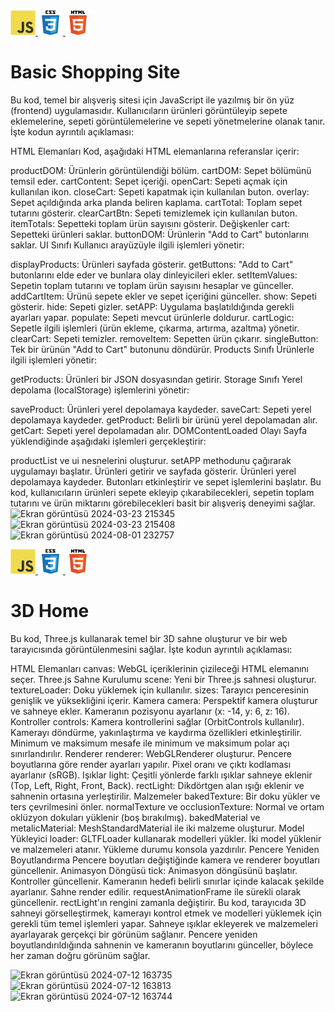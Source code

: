   <a href="https://developer.mozilla.org/en-US/docs/Web/JavaScript" target="_blank" rel="noreferrer"> 
        <img src="https://raw.githubusercontent.com/devicons/devicon/master/icons/javascript/javascript-original.svg" alt="javascript" width="40" height="40"/> 
    </a>
        <a href="https://www.w3schools.com/css/" target="_blank" rel="noreferrer"> 
        <img src="https://raw.githubusercontent.com/devicons/devicon/master/icons/css3/css3-original-wordmark.svg" alt="css3" width="40" height="40"/> 
    </a> 
    <a href="https://www.w3.org/html/" target="_blank" rel="noreferrer"> 
        <img src="https://raw.githubusercontent.com/devicons/devicon/master/icons/html5/html5-original-wordmark.svg" alt="html5" width="40" height="40"/> 
    </a> <h1>Basic Shopping Site</h1>
Bu kod, temel bir alışveriş sitesi için JavaScript ile yazılmış bir ön yüz (frontend) uygulamasıdır. Kullanıcıların ürünleri görüntüleyip sepete eklemelerine, sepeti görüntülemelerine ve sepeti yönetmelerine olanak tanır. İşte kodun ayrıntılı açıklaması:

HTML Elemanları
Kod, aşağıdaki HTML elemanlarına referanslar içerir:

productDOM: Ürünlerin görüntülendiği bölüm.
cartDOM: Sepet bölümünü temsil eder.
cartContent: Sepet içeriği.
openCart: Sepeti açmak için kullanılan ikon.
closeCart: Sepeti kapatmak için kullanılan buton.
overlay: Sepet açıldığında arka planda beliren kaplama.
cartTotal: Toplam sepet tutarını gösterir.
clearCartBtn: Sepeti temizlemek için kullanılan buton.
itemTotals: Sepetteki toplam ürün sayısını gösterir.
Değişkenler
cart: Sepetteki ürünleri saklar.
buttonDOM: Ürünlerin "Add to Cart" butonlarını saklar.
UI Sınıfı
Kullanıcı arayüzüyle ilgili işlemleri yönetir:

displayProducts: Ürünleri sayfada gösterir.
getButtons: "Add to Cart" butonlarını elde eder ve bunlara olay dinleyicileri ekler.
setItemValues: Sepetin toplam tutarını ve toplam ürün sayısını hesaplar ve günceller.
addCartItem: Ürünü sepete ekler ve sepet içeriğini günceller.
show: Sepeti gösterir.
hide: Sepeti gizler.
setAPP: Uygulama başlatıldığında gerekli ayarları yapar.
populate: Sepeti mevcut ürünlerle doldurur.
cartLogic: Sepetle ilgili işlemleri (ürün ekleme, çıkarma, artırma, azaltma) yönetir.
clearCart: Sepeti temizler.
removeItem: Sepetten ürün çıkarır.
singleButton: Tek bir ürünün "Add to Cart" butonunu döndürür.
Products Sınıfı
Ürünlerle ilgili işlemleri yönetir:

getProducts: Ürünleri bir JSON dosyasından getirir.
Storage Sınıfı
Yerel depolama (localStorage) işlemlerini yönetir:

saveProduct: Ürünleri yerel depolamaya kaydeder.
saveCart: Sepeti yerel depolamaya kaydeder.
getProduct: Belirli bir ürünü yerel depolamadan alır.
getCart: Sepeti yerel depolamadan alır.
DOMContentLoaded Olayı
Sayfa yüklendiğinde aşağıdaki işlemleri gerçekleştirir:

productList ve ui nesnelerini oluşturur.
setAPP methodunu çağırarak uygulamayı başlatır.
Ürünleri getirir ve sayfada gösterir.
Ürünleri yerel depolamaya kaydeder.
Butonları etkinleştirir ve sepet işlemlerini başlatır.
Bu kod, kullanıcıların ürünleri sepete ekleyip çıkarabilecekleri, sepetin toplam tutarını ve ürün miktarını görebilecekleri basit bir alışveriş deneyimi sağlar.
![Ekran görüntüsü 2024-03-23 215345](https://github.com/arazumut/basic-shopping-site/assets/150933483/c8761751-4967-4b10-af5d-46710a86c466)
![Ekran görüntüsü 2024-03-23 215408](https://github.com/arazumut/basic-shopping-site/assets/150933483/c2b406db-e5b1-47c0-a8d5-49156cac6f0e)
![Ekran görüntüsü 2024-08-01 232757](https://github.com/user-attachments/assets/0a4025d1-a28d-4ea6-9874-39934d6fea30)


  <a href="https://developer.mozilla.org/en-US/docs/Web/JavaScript" target="_blank" rel="noreferrer"> 
        <img src="https://raw.githubusercontent.com/devicons/devicon/master/icons/javascript/javascript-original.svg" alt="javascript" width="40" height="40"/> 
    </a> 
     <a href="https://www.w3schools.com/css/" target="_blank" rel="noreferrer"> 
        <img src="https://raw.githubusercontent.com/devicons/devicon/master/icons/css3/css3-original-wordmark.svg" alt="css3" width="40" height="40"/> 
    </a> 
    <a href="https://www.w3.org/html/" target="_blank" rel="noreferrer"> 
        <img src="https://raw.githubusercontent.com/devicons/devicon/master/icons/html5/html5-original-wordmark.svg" alt="html5" width="40" height="40"/> 
    </a>
<h1>3D Home</h1>

Bu kod, Three.js kullanarak temel bir 3D sahne oluşturur ve bir web tarayıcısında görüntülenmesini sağlar. İşte kodun ayrıntılı açıklaması:

HTML Elemanları
canvas: WebGL içeriklerinin çizileceği <canvas> HTML elemanını seçer.
Three.js Sahne Kurulumu
scene: Yeni bir Three.js sahnesi oluşturur.
textureLoader: Doku yüklemek için kullanılır.
sizes: Tarayıcı penceresinin genişlik ve yüksekliğini içerir.
Kamera
camera: Perspektif kamera oluşturur ve sahneye ekler.
Kameranın pozisyonu ayarlanır (x: -14, y: 6, z: 16).
Kontroller
controls: Kamera kontrollerini sağlar (OrbitControls kullanılır).
Kamerayı döndürme, yakınlaştırma ve kaydırma özellikleri etkinleştirilir.
Minimum ve maksimum mesafe ile minimum ve maksimum polar açı sınırlandırılır.
Renderer
renderer: WebGLRenderer oluşturur.
Pencere boyutlarına göre render ayarları yapılır.
Pixel oranı ve çıktı kodlaması ayarlanır (sRGB).
Işıklar
light: Çeşitli yönlerde farklı ışıklar sahneye eklenir (Top, Left, Right, Front, Back).
rectLight: Dikdörtgen alan ışığı eklenir ve sahnenin ortasına yerleştirilir.
Malzemeler
bakedTexture: Bir doku yükler ve ters çevrilmesini önler.
normalTexture ve occlusionTexture: Normal ve ortam oklüzyon dokuları yüklenir (boş bırakılmış).
bakedMaterial ve metalicMaterial: MeshStandardMaterial ile iki malzeme oluşturur.
Model Yükleyici
loader: GLTFLoader kullanarak modelleri yükler.
İki model yüklenir ve malzemeleri atanır.
Yükleme durumu konsola yazdırılır.
Pencere Yeniden Boyutlandırma
Pencere boyutları değiştiğinde kamera ve renderer boyutları güncellenir.
Animasyon Döngüsü
tick: Animasyon döngüsünü başlatır.
Kontroller güncellenir.
Kameranın hedefi belirli sınırlar içinde kalacak şekilde ayarlanır.
Sahne render edilir.
requestAnimationFrame ile sürekli olarak güncellenir.
rectLight'ın rengini zamanla değiştirir.
Bu kod, tarayıcıda 3D sahneyi görselleştirmek, kamerayı kontrol etmek ve modelleri yüklemek için gerekli tüm temel işlemleri yapar. Sahneye ışıklar ekleyerek ve malzemeleri ayarlayarak gerçekçi bir görünüm sağlanır. Pencere yeniden boyutlandırıldığında sahnenin ve kameranın boyutlarını günceller, böylece her zaman doğru görünüm sağlar.


![Ekran görüntüsü 2024-07-12 163735](https://github.com/user-attachments/assets/2e1d2aa5-8999-4d3a-804f-90e42aebaeeb)
![Ekran görüntüsü 2024-07-12 163813](https://github.com/user-attachments/assets/ffa6c4d4-03a2-4416-a5d7-f188d5cf76d1)
![Ekran görüntüsü 2024-07-12 163744](https://github.com/user-attachments/assets/03d191fc-ad5b-426b-a86b-9cce2a17c0f2)

